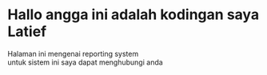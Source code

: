 <h1> Hallo angga ini adalah kodingan saya Latief </h1>
<p> Halaman ini mengenai reporting system <br/> untuk sistem ini saya dapat menghubungi anda</p>

